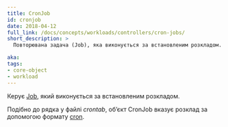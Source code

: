 ```yaml
---
title: CronJob
id: cronjob
date: 2018-04-12
full_link: /docs/concepts/workloads/controllers/cron-jobs/
short_description: >
  Повторювана задача (Job), яка виконується за встановленим розкладом.

aka:
tags:
- core-object
- workload
---
```


Керує [Job](/uk/docs/concepts/workloads/controllers/job/), який виконується за встановленим розкладом.

<!--more-->

Подібно до рядка у файлі *crontab*, обʼєкт CronJob вказує розклад за допомогою формату [cron](https://en.wikipedia.org/wiki/Cron).
